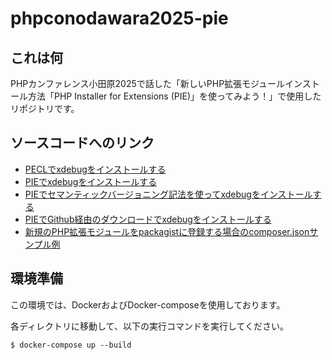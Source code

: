 # phpconodawara2025-pie

## これは何
PHPカンファレンス小田原2025で話した「新しいPHP拡張モジュールインストール方法「PHP Installer for Extensions (PIE)」を使ってみよう！」で使用したリポジトリです。


## ソースコードへのリンク
* [PECLでxdebugをインストールする](./pecl)
* [PIEでxdebugをインストールする](./pie)
* [PIEでセマンティックバージョニング記法を使ってxdebugをインストールする](./pie-versioning)
* [PIEでGithub経由のダウンロードでxdebugをインストールする](./pie-download-repository)
* [新規のPHP拡張モジュールをpackagistに登録する場合のcomposer.jsonサンプル例](./etc)

## 環境準備
この環境では、DockerおよびDocker-composeを使用しております。

各ディレクトリに移動して、以下の実行コマンドを実行してください。

```
$ docker-compose up --build
```
